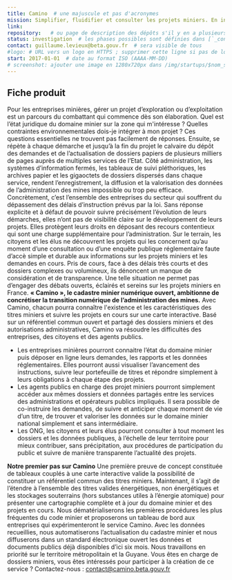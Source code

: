 ```yaml
---
title: Camino  # une majuscule et pas d'acronymes
mission: Simplifier, fluidifier et consulter les projets miniers. En investissant dans ce produit l'État cherche à concrétiser la transition numérique de l’administration des mines. # infinitif, pas de point ; compléter la phrase « En investissant dans ce produit l'État cherche à… »
link: 
repository:   # ou page de description des dépôts s'il y en a plusieurs
status: investigation  # les phases possibles sont définies dans [`_config.yml`](https://github.com/sgmap/beta.gouv.fr/blob/master/_config.yml#L29-L52)
contact: guillaume.levieux@beta.gouv.fr  # sera visible de tous
#logo: # URL vers un logo en HTTPS ; supprimer cette ligne si pas de logo
start: 2017-01-01  # date au format ISO (AAAA-MM-DD)
# screenshot: ajouter une image en 1280x720px dans /img/startups/$nom_startup.png (ou .jpg) et effacer cette ligne
---
```


## Fiche produit

Pour les entreprises minières, gérer un projet d’exploration ou d’exploitation est un parcours du combattant qui commence dès son élaboration. Quel est l’état juridique du domaine minier sur la zone qui m'intéresse ? Quelles contraintes environnementales dois-je intégrer à mon projet ? Ces questions essentielles ne trouvent pas facilement de réponses. Ensuite, se répète à chaque démarche et jusqu’à la fin du projet le calvaire du dépôt des demandes et de l’actualisation de dossiers papiers de plusieurs milliers de pages auprès de multiples services de l’Etat.
Côté administration, les systèmes d’information fermés, les tableaux de suivi pléthoriques, les archives papier et les gigaoctets de dossiers dispersés dans chaque service, rendent l’enregistrement, la diffusion et la valorisation des données de l’administration des mines impossible ou trop peu efficace.
Concrètement, c’est l’ensemble des entreprises du secteur qui souffrent du dépassement des délais d’instruction prévus par la loi. Sans réponse explicite et à défaut de pouvoir suivre précisément l’évolution de leurs démarches, elles n’ont pas de visibilité claire sur le développement de leurs projets. Elles protègent leurs droits en déposant des recours contentieux qui sont une charge supplémentaire pour l’administration.
Sur le terrain, les citoyens et les élus ne découvrent les projets qui les concernent qu’au moment d’une consultation ou d’une enquête publique réglementaire faute d’accè simple et durable aux informations sur les projets miniers et les demandes en cours. Pris de cours, face à des délais très courts et des dossiers complexes ou volumineux, ils dénoncent un manque de considération et de transparence. Une telle situation ne permet pas d’engager des débats ouverts, éclairés et sereins sur les projets miniers en France.
**« Camino », le cadastre minier numérique ouvert, ambitionne de concrétiser la transition numérique de l’administration des mines.**
Avec Camino, chacun pourra connaître l'existence et les caractéristiques des titres miniers et suivre les projets en cours sur une carte interactive.
Basé sur un référentiel commun ouvert et partagé des dossiers miniers et des autorisations administratives, Camino va résoudre les difficultés des entreprises, des citoyens et des agents publics.

* Les entreprises minières pourront connaitre l’état du domaine minier puis déposer en ligne leurs demandes, les rapports et les données réglementaires. Elles pourront aussi visualiser l’avancement des instructions, suivre leur portefeuille de titres et répondre simplement à leurs obligations à chaque étape des projets.
* Les agents publics en charge des projet miniers pourront simplement accéder aux mêmes dossiers et données partagés entre les services des administrations et opérateurs publics impliqués. Il sera possible de co-instruire les demandes, de suivre et anticiper chaque moment de vie d’un titre, de trouver et valoriser les données sur le domaine minier national simplement et sans intermédiaire.
* Les ONG, les citoyens et leurs élus pourront consulter à tout moment les dossiers et les données publiques, à l’échelle de leur territoire pour mieux contribuer, sans précipitation, aux procédures de participation du public et suivre de manière transparente l’actualité des projets.

**Notre premier pas sur Camino**
Une première preuve de concept constituée de tableaux couplés à une carte interactive valide la possibilité de constituer un référentiel commun des titres miniers. Maintenant, il s’agit de l’étendre à l’ensemble des titres valides énergétiques, non énergétiques et les stockages souterrains (hors substances utiles à l’énergie atomique) pour présenter une cartographie complète et à jour du domaine minier et des projets en cours.
Nous dématérialiserons les premières procédures les plus fréquentes du code minier et proposerons un tableau de bord aux entreprises qui expérimenteront le service Camino.
Avec les données recueillies, nous automatiserons l’actualisation du cadastre minier et nous diffuserons dans un standard électronique ouvert les données et documents publics déjà disponibles d’ici six mois.
Nous travaillons en priorité sur le territoire métropolitain et la Guyane.
Vous êtes en charge de dossiers miniers, vous êtes intéressés pour participer à la création de ce service ? Contactez-nous : contact@camino.beta.gouv.fr
